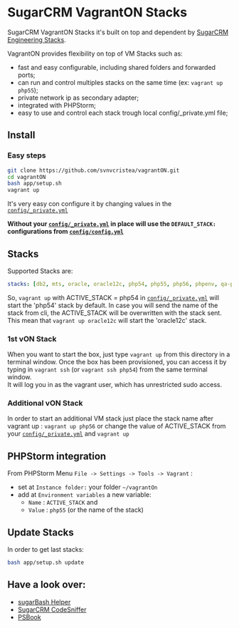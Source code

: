 # SugarCRM VagrantON Stacks

SugarCRM VagrantON Stacks it's built on top and dependent by [SugarCRM Engineering Stacks](https://github.com/sugarcrm/stacks).

VagrantON provides flexibility on top of VM Stacks such as:

 * fast and easy configurable, including shared folders and forwarded ports;
 * can run and control multiples stacks on the same time (ex: `vagrant up php55`);
 * private network ip as secondary adapter;
 * integrated with PHPStorm;
 * easy to use and control each stack trough local config/_private.yml file;
 

## Install

### Easy steps

```bash
git clone https://github.com/svnvcristea/vagrantON.git
cd vagrantON
bash app/setup.sh
vagrant up
```


It's very easy con configure it by changing values in the [`config/_private.yml`](config/_private.yml)

**Without your [`config/_private.yml`](config/_private.yml) in place will use the `DEFAULT_STACK:` configurations from [`config/config.yml`](config/config.yml)**

## Stacks

Supported Stacks are:
```yaml
stacks: [db2, mts, oracle, oracle12c, php54, php55, php56, phpenv, qa-php53, qa-php54, ubuntu-driver]
```
So, `vagrant up` with ACTIVE_STACK = php54 in [`config/_private.yml`](config/_private.yml) will start the 'php54' stack by default. 
In case you will send the name of the stack from cli, the ACTIVE_STACK will be overwritten with the stack sent.
This mean that `vagrant up oracle12c` will start the 'oracle12c' stack.

### 1st vON Stack

When you want to start the box, just type `vagrant up` from this directory in a terminal window.
Once the box has been provisioned, you can access it by typing in `vagrant ssh` (or `vagrant ssh php54`) from the same terminal window.  
It will log you in as the vagrant user, which has unrestricted sudo access.

### Additional vON Stack

In order to start an additional VM stack just place the stack name after vagrant up : `vagrant up php56`
or change the value of ACTIVE_STACK from your [`config/_private.yml`](config/_private.yml) and `vagrant up`

## PHPStorm integration

From PHPStorm Menu `File -> Settings -> Tools -> Vagrant` :

 * set at `Instance folder:` your folder `~/vagrantOn`
 * add at `Environment variables` a new variable:
   * `Name` : `ACTIVE_STACK` and 
   * `Value` : `php55` (or the name of the stack) 

## Update Stacks

In order to get last stacks:

```bash
bash app/setup.sh update
```

## Have a look over:

* [sugarBash Helper](https://github.com/svnvcristea/sugarBash)
* [SugarCRM CodeSniffer](https://github.com/svnvcristea/SugarCRMCodeSniffer)
* [PSBook](https://github.com/svnvcristea/PSBook)
